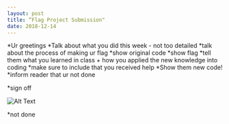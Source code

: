 ```yaml
---
layout: post
title: “Flag Project Submission"
date: 2018-12-14
---
```


*Ur greetings
*Talk about what you did this week - not too detailed 
*talk about the process of making ur flag
*show original code
*show flag
*tell them what you learned in class + how you applied the new knowledge into coding
*make sure to include that you received help
*Show them new code!
*inform reader that ur not done

*sign off


![Alt Text](https://media1.tenor.com/images/84f7276fe88b320e9ff8652d44652550/tenor.gif) 


*not done



